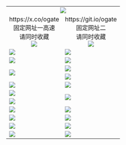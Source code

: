 ﻿<table>
  <tr><td colspan=2 align=center><img src="https://dntvryqsdv07n.cloudfront.net/Up/oGate.jpg" /></td></tr>
  <tr>
    <td align=center>https://x.co/ogate<br>固定网址一高速<br>请同时收藏<br><img src="https://dntvryqsdv07n.cloudfront.net/Up/0WMGD1.png" /></td>
    <td align=center>https://git.io/ogate<br>固定网址二<br>请同时收藏<br><img src="https://dntvryqsdv07n.cloudfront.net/Up/0WMGD2.png" /></td>
  </tr>
  <tr>
    <td><a href="https://dntvryqsdv07n.cloudfront.net/oNote.aspx?id=oGate&from=github" target="_blank"><img src="https://dntvryqsdv07n.cloudfront.net/Up/0WMDT.jpg" /></a></td>
    <td><a href="https://dntvryqsdv07n.cloudfront.net/oNote.aspx?id=oNote&from=github" target="_blank"><img src="https://dntvryqsdv07n.cloudfront.net/Up/0WZTT.jpg" /></a></td>
  </tr>
  <tr>
    <td><a href="https://dntvryqsdv07n.cloudfront.net/onUP.aspx?name=https://d3h1gdc8wi0m01.cloudfront.net/525&from=github" target="_blank"><img src="https://dntvryqsdv07n.cloudfront.net/Up/0DTW.jpg"/></a></td>
    <td><a href="https://dntvryqsdv07n.cloudfront.net/ogST.aspx?from=github" target="_blank"><img src="https://dntvryqsdv07n.cloudfront.net/Up/ST.jpg"/></a></td>
  </tr>
  <tr>
    <td rowspan=2><a href="https://dntvryqsdv07n.cloudfront.net/ogUP.aspx?name=WJ.mp4&from=github" target="_blank"><img src="https://dntvryqsdv07n.cloudfront.net/Up/WJ.jpg" /></a></td>
    <td><a href="https://dntvryqsdv07n.cloudfront.net/ogUP.aspx?name=DKC.mp4&count=15&from=github" target="_blank"><img src="https://dntvryqsdv07n.cloudfront.net/Up/DKC.jpg" /></a></td> 
  </tr>
  <tr>
    <td><a href="https://dntvryqsdv07n.cloudfront.net/ogUP.aspx?name=LRWS.mp4&count=6B:12,5A:10,5B:35,4A:14,4B:19,3A:10,3B:26,2A:16,2B:21,1A:23,1B:29&from=github" target="_blank"><img src="https://dntvryqsdv07n.cloudfront.net/Up/LRWS.jpg" /></a></td>
  </tr>
  <tr>
    <td><a href="https://dntvryqsdv07n.cloudfront.net/ogUP.aspx?name=MHS.mp4&from=github" target="_blank"><img src="https://dntvryqsdv07n.cloudfront.net/Up/MHS.jpg" /></a></td>
    <td><a href="https://dntvryqsdv07n.cloudfront.net/ogUP.aspx?name=XTFY.mp4&count=24&from=github" target="_blank"><img src="https://dntvryqsdv07n.cloudfront.net/Up/XTFY.jpg" /></a></td>
  </tr>
  <tr>
    <td><a href="https://dntvryqsdv07n.cloudfront.net/ogUP.aspx?name=JQR.mp4&count=2&from=github" target="_blank"><img src="https://dntvryqsdv07n.cloudfront.net/Up/JQR.jpg" /></a></td>   
    <td rowspan=2><a href="https://dntvryqsdv07n.cloudfront.net/ogUP.aspx?name=JP.mp4&count=9&from=github" target="_blank"><img src="https://dntvryqsdv07n.cloudfront.net/Up/JP.jpg" /></td>
  </tr>
  <tr>
    <td><a href="https://dntvryqsdv07n.cloudfront.net/ogUP.aspx?name=CYKJ.mp4&from=github" target="_blank"><img src="https://dntvryqsdv07n.cloudfront.net/Up/CYKJ.jpg" /></a></td>
  </tr>
  <tr>
    <td><a href="https://dntvryqsdv07n.cloudfront.net/ogUP.aspx?name=4SZG.mp4&count=05:17,04:20&current=05:16&from=github" target="_blank"><img src="https://dntvryqsdv07n.cloudfront.net/Up/4SZG0.jpg" /></a></td>
    <td><a href="https://dntvryqsdv07n.cloudfront.net/ogUP.aspx?name=4SDJ.mp4&count=05:40,04:52&current=05:39&from=github" target="_blank"><img src="https://dntvryqsdv07n.cloudfront.net/Up/4SDJ0.jpg" /></a></td>
  </tr>
  <tr>
    <td><a href="https://dntvryqsdv07n.cloudfront.net/ogUP.aspx?name=FG.zip&from=github" target="_blank"><img src="https://dntvryqsdv07n.cloudfront.net/Up/FG.jpg" /></a></td>
    <td><a href="https://dntvryqsdv07n.cloudfront.net/ogUP.aspx?name=FGA.apk&from=github" target="_blank"><img src="https://dntvryqsdv07n.cloudfront.net/Up/FGA.jpg" /></a></td>
  </tr>
  <tr>
    <td><a href="https://dntvryqsdv07n.cloudfront.net/ogUP.aspx?name=U.zip&from=github" target="_blank"><img src="https://dntvryqsdv07n.cloudfront.net/Up/U.jpg" /></a></td>
    <td><a href="https://dntvryqsdv07n.cloudfront.net/ogUP.aspx?name=UA.apk&from=github" target="_blank"><img src="https://dntvryqsdv07n.cloudfront.net/Up/UA.jpg" /></a></td>
  </tr>
  <tr>
    <td><a href="https://dntvryqsdv07n.cloudfront.net/ogUP.aspx?name=0iPPOTV.zip&from=github" target="_blank"><img src="https://dntvryqsdv07n.cloudfront.net/Up/0iPPOTV.jpg" /></a></td>
    <td><a href="https://dntvryqsdv07n.cloudfront.net/ogUP.aspx?name=0iNTD.apk&from=github" target="_blank"><img src="https://dntvryqsdv07n.cloudfront.net/Up/0iNTD.jpg" /></a></td>
  </tr>
</table>

